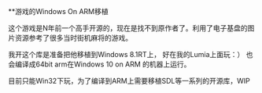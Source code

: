 **游戏的Windows On ARM移植

这个游戏是N年前一个高手开源的，现在是找不到原作者了。利用了电子基盘的图片资源参考了很多当时街机麻将的游戏。

我开这个库是准备把他移植到Windows 8.1RT上， 好在我的Lumia上面玩：） 也会编译成64bit arm在Windows 10 on ARM
的机器上运行。

目前只能Win32下玩，为了编译到ARM上需要移植SDL等一系列的开源库，WIP
